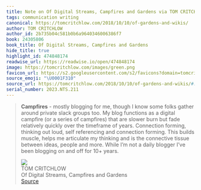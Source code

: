 ```yaml
---
title: Note on Of Digital Streams, Campfires and Gardens via TOM CRITCHLOW
tags: communication writing
canonical: https://tomcritchlow.com/2018/10/10/of-gardens-and-wikis/
author: TOM CRITCHLOW
author_id: 2b735b04c581b0b6a9640346006386f7
book: 24305806
book_title: Of Digital Streams, Campfires and Gardens
hide_title: true
highlight_id: 474848174
readwise_url: https://readwise.io/open/474848174
image: https://tomcritchlow.com/images/green.png
favicon_url: https://s2.googleusercontent.com/s2/favicons?domain=tomcritchlow.com
source_emoji: "\U0001F310"
source_url: https://tomcritchlow.com/2018/10/10/of-gardens-and-wikis/#:~:text=**Campfires**%20-%20mostly,for%2010%2B%20years.
serial_number: 2023.NTS.211
---
```

> **Campfires** - mostly blogging for me, though I know some folks gather around private slack groups too. My blog functions as a digital campfire (or a series of campfires) that are slower burn but fade relatively quickly over the timeframe of years. Connection forming, thinking out loud, self referencing and connection forming. This builds muscle, helps me articulate my thinking and is the connective tissue between ideas, people and more. While I’m not a daily blogger I’ve been blogging on and off for 10+ years.
> <div class="quoteback-footer"><div class="quoteback-avatar"><img class="mini-favicon" src="https://s2.googleusercontent.com/s2/favicons?domain=tomcritchlow.com"></div><div class="quoteback-metadata"><div class="metadata-inner"><span style="display:none">FROM:</span><div aria-label="TOM CRITCHLOW" class="quoteback-author"> TOM CRITCHLOW</div><div aria-label="Of Digital Streams, Campfires and Gardens" class="quoteback-title"> Of Digital Streams, Campfires and Gardens</div></div></div><div class="quoteback-backlink"><a target="_blank" aria-label="go to the full text of this quotation" rel="noopener" href="https://tomcritchlow.com/2018/10/10/of-gardens-and-wikis/#:~:text=**Campfires**%20-%20mostly,for%2010%2B%20years." class="quoteback-arrow"> Source</a></div></div>